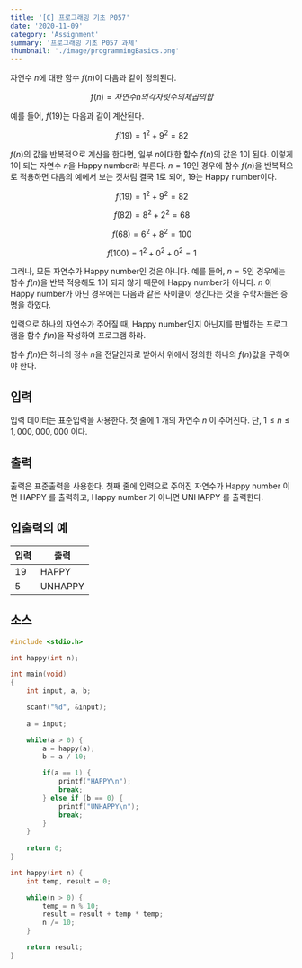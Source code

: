 ```yaml
---
title: '[C] 프로그래밍 기초 P057'
date: '2020-11-09'
category: 'Assignment'
summary: '프로그래밍 기초 P057 과제'
thumbnail: './image/programmingBasics.png'
---
```

자연수 $n$에 대한 함수 $f(n)$이 다음과 같이 정의된다.

$$
f(n) = 자연수 n의 각 자릿수의 제곱의 합
$$


예를 들어, $f(19)$는 다음과 같이 계산된다.

$$
f(19) = 1^2 + 9^2 = 82
$$

$f(n)$의 값을 반복적으로 계산을 한다면, 일부 $n$에대한 함수 $f(n)$의 값은 1이 된다. 이렇게 1이 되는 자연수 $n$을 Happy number라 부른다. $n = 19$인 경우에 함수 $f(n)$을 반복적으로 적용하면 다음의 예에서 보는 것처럼 결국 1로 되어, 19는 Happy number이다.

$$
f(19) = 1^2 + 9^2 = 82
$$

$$
f(82) = 8^2 + 2^2 = 68
$$

$$
f(68) = 6^2 + 8^2 = 100
$$

$$
f(100) = 1^2 + 0^2 + 0^2 = 1
$$

그러나, 모든 자연수가 Happy number인 것은 아니다. 예를 들어, $n = 5$인 경우에는 함수 $f(n)$을 반복 적용해도 1이 되지 않기 때문에 Happy number가 아니다. $n$ 이 Happy number가 아닌 경우에는 다음과 같은 사이클이 생긴다는 것을 수학자들은 증명을 하였다.

입력으로 하나의 자연수가 주어질 때, Happy number인지 아닌지를 판별하는 프로그램을 함수 $f(n)$을 작성하여 프로그램 하라.

함수 $f(n)$은 하나의 정수 $n$을 전달인자로 받아서 위에서 정의한 하나의 $f(n)$값을 구하여야 한다.

## 입력
입력 데이터는 표준입력을 사용한다. 첫 줄에 1 개의 자연수 $n$ 이 주어진다. 단, $1 \leq n \leq 1,000,000,000$ 이다.

## 출력
출력은 표준출력을 사용한다. 첫째 줄에 입력으로 주어진 자연수가 Happy number 이면 HAPPY 를 출력하고, Happy number 가 아니면 UNHAPPY 를 출력한다.

## 입출력의 예

|입력|출력|
|---|---|
|19|HAPPY|
|5|UNHAPPY|

## 소스

```c
#include <stdio.h>

int happy(int n);

int main(void)
{
    int input, a, b;

    scanf("%d", &input);
    
    a = input;

    while(a > 0) {
        a = happy(a);
        b = a / 10;

        if(a == 1) {
            printf("HAPPY\n");
            break;
        } else if (b == 0) {
            printf("UNHAPPY\n");
            break;
        }
    }
    
    return 0;
}

int happy(int n) {
    int temp, result = 0;

    while(n > 0) {
        temp = n % 10;
        result = result + temp * temp;
        n /= 10;
    }

    return result;
}
```